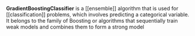 **GradientBoostingClassifier** is a [[ensemble]] algorithm that is used for [[classification]] problems, which involves predicting a categorical variable. It belongs to the family of Boosting or algorithms that sequentially train weak models and combines them to form a strong model